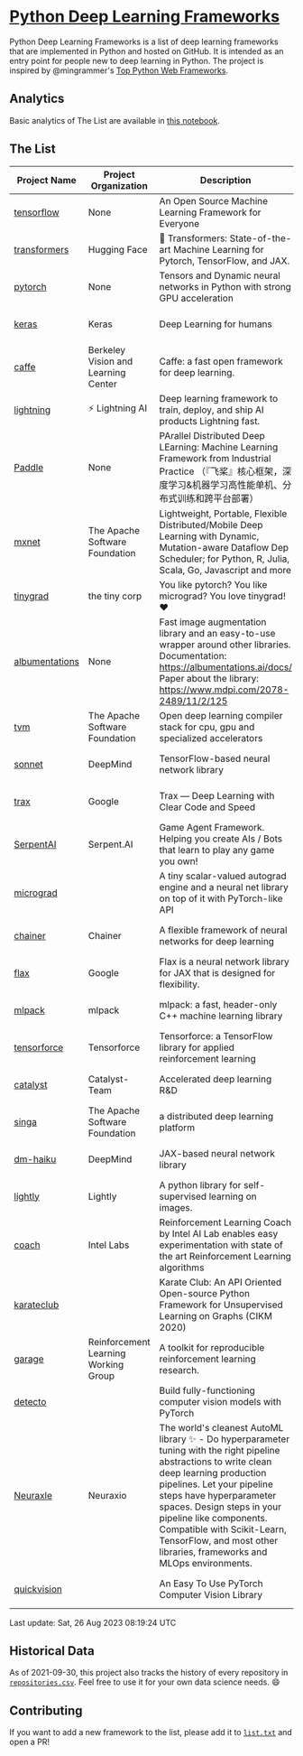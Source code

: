 # [Python Deep Learning Frameworks](https://www.github.com/shimst3r/python-deep-learning-frameworks)

Python Deep Learning Frameworks is a list of deep learning frameworks that are implemented in Python and hosted on GitHub. It is intended as an entry point for people new to deep learning in Python. The project is inspired by @mingrammer's [Top Python Web Frameworks](https://github.com/mingrammer/python-web-framework-stars).

## Analytics

Basic analytics of The List are available in [this notebook](./notebooks/development_over_time.ipynb).

## The List

| Project Name | Project Organization | Description | Stars | Forks | Open Issues | Last Commit |
| ------------ | -------------------- | ----------- | ----: | ----: | ----------: | ----------- |
| [tensorflow](https://tensorflow.org) | None | An Open Source Machine Learning Framework for Everyone | 177172 | 88843 | 2123 | 0 day(s) ago |
| [transformers](https://huggingface.co/transformers) | Hugging Face | 🤗 Transformers: State-of-the-art Machine Learning for Pytorch, TensorFlow, and JAX. | 110723 | 21997 | 760 | 0 day(s) ago |
| [pytorch](https://pytorch.org) | None | Tensors and Dynamic neural networks in Python with strong GPU acceleration | 70057 | 19218 | 12488 | 0 day(s) ago |
| [keras](http://keras.io/) | Keras | Deep Learning for humans | 59073 | 19400 | 376 | 0 day(s) ago |
| [caffe](http://caffe.berkeleyvision.org/) | Berkeley Vision and Learning Center | Caffe: a fast open framework for deep learning. | 33527 | 18981 | 1181 | 1 day(s) ago |
| [lightning](https://lightning.ai) | ⚡️ Lightning AI  | Deep learning framework to train, deploy, and ship AI products Lightning fast. | 24441 | 2994 | 705 | 0 day(s) ago |
| [Paddle](http://www.paddlepaddle.org/) | None | PArallel Distributed Deep LEarning: Machine Learning Framework from Industrial Practice （『飞桨』核心框架，深度学习&机器学习高性能单机、分布式训练和跨平台部署） | 20765 | 5368 | 2111 | 0 day(s) ago |
| [mxnet](https://mxnet.apache.org) | The Apache Software Foundation | Lightweight, Portable, Flexible Distributed/Mobile Deep Learning with Dynamic, Mutation-aware Dataflow Dep Scheduler; for Python, R, Julia, Scala, Go, Javascript and more | 20520 | 6883 | 2003 | 1 day(s) ago |
| [tinygrad](https://github.com/tinygrad/tinygrad) | the tiny corp | You like pytorch? You like micrograd? You love tinygrad! ❤️  | 19006 | 2441 | 98 | 0 day(s) ago |
| [albumentations](https://albumentations.ai) | None | Fast image augmentation library and an easy-to-use wrapper around other libraries. Documentation:  https://albumentations.ai/docs/ Paper about the library: https://www.mdpi.com/2078-2489/11/2/125 | 12452 | 1525 | 383 | 1 day(s) ago |
| [tvm](https://tvm.apache.org/) | The Apache Software Foundation | Open deep learning compiler stack for cpu, gpu and specialized accelerators | 10220 | 3239 | 734 | 0 day(s) ago |
| [sonnet](https://sonnet.dev/) | DeepMind | TensorFlow-based neural network library | 9603 | 1361 | 35 | 0 day(s) ago |
| [trax](https://github.com/google/trax) | Google | Trax — Deep Learning with Clear Code and Speed | 7688 | 807 | 112 | 1 day(s) ago |
| [SerpentAI](http://serpent.ai) | Serpent.AI | Game Agent Framework. Helping you create AIs / Bots that learn to play any game you own! | 6556 | 779 | 2 | 1 day(s) ago |
| [micrograd](https://github.com/karpathy/micrograd) |  | A tiny scalar-valued autograd engine and a neural net library on top of it with PyTorch-like API | 6030 | 737 | 28 | 0 day(s) ago |
| [chainer](https://chainer.org) | Chainer | A flexible framework of neural networks for deep learning | 5819 | 1400 | 12 | 3 day(s) ago |
| [flax](https://flax.readthedocs.io) | Google | Flax is a neural network library for JAX that is designed for flexibility. | 4637 | 531 | 164 | 1 day(s) ago |
| [mlpack](https://www.mlpack.org/) | mlpack | mlpack: a fast, header-only C++ machine learning library | 4507 | 1520 | 30 | 1 day(s) ago |
| [tensorforce](https://github.com/tensorforce/tensorforce) | Tensorforce | Tensorforce: a TensorFlow library for applied reinforcement learning | 3244 | 545 | 34 | 1 day(s) ago |
| [catalyst](https://catalyst-team.com) | Catalyst-Team | Accelerated deep learning R&D | 3165 | 398 | 4 | 2 day(s) ago |
| [singa](https://github.com/apache/singa) | The Apache Software Foundation | a distributed deep learning platform | 2914 | 1039 | 53 | 0 day(s) ago |
| [dm-haiku](https://dm-haiku.readthedocs.io) | DeepMind | JAX-based neural network library | 2587 | 217 | 110 | 4 day(s) ago |
| [lightly](https://docs.lightly.ai/self-supervised-learning/) | Lightly | A python library for self-supervised learning on images. | 2465 | 212 | 87 | 0 day(s) ago |
| [coach](https://intellabs.github.io/coach/) | Intel Labs | Reinforcement Learning Coach by Intel AI Lab enables easy experimentation with state of the art Reinforcement Learning algorithms | 2265 | 454 | 90 | 1 day(s) ago |
| [karateclub](https://karateclub.readthedocs.io) |  | Karate Club: An API Oriented Open-source Python Framework for Unsupervised Learning on Graphs (CIKM 2020) | 1960 | 231 | 7 | 1 day(s) ago |
| [garage](https://github.com/rlworkgroup/garage) | Reinforcement Learning Working Group | A toolkit for reproducible reinforcement learning research. | 1728 | 295 | 233 | 1 day(s) ago |
| [detecto](https://detecto.readthedocs.io/) |  | Build fully-functioning computer vision models with PyTorch | 598 | 109 | 45 | 10 day(s) ago |
| [Neuraxle](https://www.neuraxle.org/) | Neuraxio | The world's cleanest AutoML library ✨ - Do hyperparameter tuning with the right pipeline abstractions to write clean deep learning production pipelines. Let your pipeline steps have hyperparameter spaces. Design steps in your pipeline like components. Compatible with Scikit-Learn, TensorFlow, and most other libraries, frameworks and MLOps environments. | 579 | 60 | 30 | 13 day(s) ago |
| [quickvision](https://github.com/oke-aditya/quickvision) |  | An Easy To Use PyTorch Computer Vision Library | 50 | 4 | 20 | 101 day(s) ago |

Last update: Sat, 26 Aug 2023 08:19:24 UTC

## Historical Data

As of 2021-09-30, this project also tracks the history of every repository in [`repositories.csv`](./repositories.csv). Feel free to use it for your own data science needs. :smile:

## Contributing

If you want to add a new framework to the list, please add it to [`list.txt`](./python-deep-learning-frameworks/list.txt) and open a PR!
